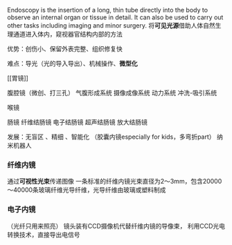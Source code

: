 Endoscopy is the insertion of a long, thin tube directly into the body to observe an internal organ or tissue in detail. It can also be used to carry out other tasks including imaging and minor surgery.
将**可见光源**借助人体自然生理通道进入体内，窥视器官结构内部的方法


优势：创伤小、保留外表完整、组织修复快

难点：导光（光的导入导出）、机械操作、**微型化**


[[胃镜]]

腹腔镜（微创、打三孔）
	气腹形成系统
	摄像成像系统
	动力系统
	冲洗-吸引系统

喉镜

肠镜
	纤维结肠镜
	电子结肠镜
	超声结肠镜
	放大结肠镜

发展：无盲区 、精细 、智能化
（胶囊内镜especially for kids，多弯折part）
纳米机器人


### 纤维内镜
通过**可视性光束**传递图像
一条标准的纤维内镜光束直径为2～3mm，包含20000～40000条玻璃纤维光导纤维，光导纤维由玻璃或塑料制成


### 电子内镜
（光纤只用来照亮）
镜头装有CCD摄像机代替纤维内镜的导像束，
利用CCD光电转换技术，直接导出电信号



